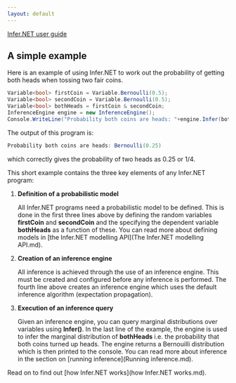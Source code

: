```yaml
---
layout: default 
--- 
```

[Infer.NET user guide](index.md)

## A simple example

Here is an example of using Infer.NET to work out the probability of getting both heads when tossing two fair coins.

```csharp
Variable<bool> firstCoin = Variable.Bernoulli(0.5);
Variable<bool> secondCoin = Variable.Bernoulli(0.5);
Variable<bool> bothHeads = firstCoin & secondCoin;
InferenceEngine engine = new InferenceEngine();
Console.WriteLine("Probability both coins are heads: "+engine.Infer(bothHeads));
```

The output of this program is:

```csharp
Probability both coins are heads: Bernoulli(0.25)
```

which correctly gives the probability of two heads as 0.25 or 1/4.

This short example contains the three key elements of any Infer.NET program:

1.  **Definition of a probabilistic model**

    All Infer.NET programs need a probabilistic model to be defined. This is done in the first three lines above by defining the random variables **firstCoin** and **secondCoin** and the specifying the dependent variable **bothHeads** as a function of these. You can read more about defining models in [the Infer.NET modelling API](The Infer.NET modelling API.md).


2.  **Creation of an inference engine**

    All inference is achieved through the use of an inference engine. This must be created and configured before any inference is performed. The fourth line above creates an inference engine which uses the default inference algorithm (expectation propagation).


3.  **Execution of an inference query**

    Given an inference engine, you can query marginal distributions over variables using **Infer()**. In the last line of the example, the engine is used to infer the marginal distribution of **bothHeads** i.e. the probability that both coins turned up heads. The engine returns a Bernouilli distribution which is then printed to the console. You can read more about inference in the section on [running inference](Running inference.md).

Read on to find out [how Infer.NET works](how Infer.NET works.md).
